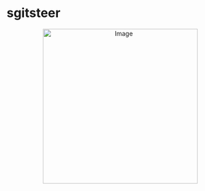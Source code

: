 # sgitsteer

<p align="center">
  <img src="https://github.com/1yc4n0rn0t/sgitstreer/blob/main/sgitsteer.png" alt="Image" style="height: 350px; vertical-align: middle; margin-left: 10px;" />
</p>
